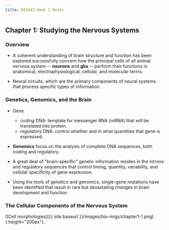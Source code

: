 ```yaml
---
title: BIO343 Week 1 Notes
---
```


## Chapter 1: Studying the Nervous Systems

### Overview
+   A coherent understanding of brain structure and function has been explored
    successfully concern how the principal cells of all animal nervous system --
    __neurons__ and __glia__ -- perform their functions in anatomical, electrophysiological,
    cellular, and molecular terms.

+   Neural circuits, which are the primary components of neural systems that
    process specific types of information.

### Genetics, Genomics, and the Brain

+   Gene
    +   _coding_ DNA: template for messenger RNA (mRNA) that will be translated
        into protein.
    +   _regulatory_ DNA: control whether and in what quantities that gene
        is expressed.

+   __Genomics__ focus on the analysis of complete DNA sequences, both coding
    and regulatory.

+   A great deal of "brain-specific" genetic information resides in the
    introns and regulatory sequences that control timing, quantity,
    variability, and cellular specificity of gene expression.

+   Using the tools of genetics and genomics, single-gene mutations have
    been identified that result in rare but devastating changes in brain
    development and function.

### The Cellular Components of the Nervous System

![Cell morphologies]({{ site.baseurl }}/images/bio-imgs/chapter1-1.png){:height="200px"}.

